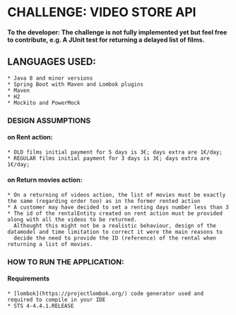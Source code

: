 # CHALLENGE: VIDEO STORE API 
#### To the developer: The challenge is not fully implemented yet but feel free to contribute, e.g. A JUnit test for returning a delayed list of films.

## LANGUAGES USED: 
	* Java 8 and minor versions
	* Spring Boot with Maven and Lombok plugins
	* Maven
	* H2
	* Mockito and PowerMock	
	
### DESIGN ASSUMPTIONS

#### on Rent action: 
	
	* OLD films initial payment for 5 days is 3€; days extra are 1€/day;
	* REGULAR films initial payment for 3 days is 3€; days extra are 1€/day;
		
#### on Return movies action:

	* On a returning of videos action, the list of movies must be exactly the same (regarding order too) as in the former rented action
	* A customer may have decided to set a renting days number less than 3
	* The id of the rentalEntity created on rent action must be provided along with all the videos to be returned. 
	  Althought this might not be a realistic behaviour, design of the datamodel and time limitation to correct it were the main reasons to 
	  decide the need to provide the ID (reference) of the rental when returning a list of movies.
	
### HOW TO RUN THE APPLICATION:

#### Requirements

	* [lombok](https://projectlombok.org/) code generator used and required to compile in your IDE 
	* STS 4-4.4.1.RELEASE
	
